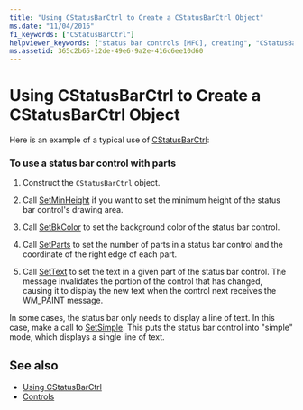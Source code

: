 ```yaml
---
title: "Using CStatusBarCtrl to Create a CStatusBarCtrl Object"
ms.date: "11/04/2016"
f1_keywords: ["CStatusBarCtrl"]
helpviewer_keywords: ["status bar controls [MFC], creating", "CStatusBarCtrl class [MFC], creating"]
ms.assetid: 365c2b65-12de-49e6-9a2e-416c6ee10d60
---
```

# Using CStatusBarCtrl to Create a CStatusBarCtrl Object

Here is an example of a typical use of [CStatusBarCtrl](../mfc/reference/cstatusbarctrl-class.md):

### To use a status bar control with parts

1. Construct the `CStatusBarCtrl` object.

1. Call [SetMinHeight](../mfc/reference/cstatusbarctrl-class.md#setminheight) if you want to set the minimum height of the status bar control's drawing area.

1. Call [SetBkColor](../mfc/reference/cstatusbarctrl-class.md#setbkcolor) to set the background color of the status bar control.

1. Call [SetParts](../mfc/reference/cstatusbarctrl-class.md#setparts) to set the number of parts in a status bar control and the coordinate of the right edge of each part.

1. Call [SetText](../mfc/reference/cstatusbarctrl-class.md#settext) to set the text in a given part of the status bar control. The message invalidates the portion of the control that has changed, causing it to display the new text when the control next receives the WM_PAINT message.

In some cases, the status bar only needs to display a line of text. In this case, make a call to [SetSimple](../mfc/reference/cstatusbarctrl-class.md#setsimple). This puts the status bar control into "simple" mode, which displays a single line of text.

## See also

- [Using CStatusBarCtrl](../mfc/using-cstatusbarctrl.md)
- [Controls](../mfc/controls-mfc.md)
